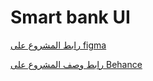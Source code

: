 # Smart bank UI

[رابط المشروع على figma](https://www.figma.com/community/file/1336791812026535016/smart-bank-banking-app-ui-kit) 


[رابط وصف المشروع على Behance](https://www.behance.net/gallery/190745053/Smart-Bank-?fbclid=IwAR1pbQFqZ2oEBw4SlLdE6aOMb9rIa1OmMMlmiVPrJLbMNgPFRJH_NF_AZDw)
